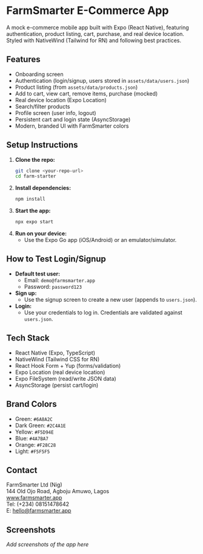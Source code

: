 # FarmSmarter E-Commerce App

A mock e-commerce mobile app built with Expo (React Native), featuring authentication, product listing, cart, purchase, and real device location. Styled with NativeWind (Tailwind for RN) and following best practices.

## Features

- Onboarding screen
- Authentication (login/signup, users stored in `assets/data/users.json`)
- Product listing (from `assets/data/products.json`)
- Add to cart, view cart, remove items, purchase (mocked)
- Real device location (Expo Location)
- Search/filter products
- Profile screen (user info, logout)
- Persistent cart and login state (AsyncStorage)
- Modern, branded UI with FarmSmarter colors

## Setup Instructions

1. **Clone the repo:**
   ```bash
   git clone <your-repo-url>
   cd farm-starter
   ```
2. **Install dependencies:**
   ```bash
   npm install
   ```
3. **Start the app:**
   ```bash
   npx expo start
   ```
4. **Run on your device:**
   - Use the Expo Go app (iOS/Android) or an emulator/simulator.

## How to Test Login/Signup

- **Default test user:**
  - Email: `demo@farmsmarter.app`
  - Password: `password123`
- **Sign up:**
  - Use the signup screen to create a new user (appends to `users.json`).
- **Login:**
  - Use your credentials to log in. Credentials are validated against `users.json`.

## Tech Stack

- React Native (Expo, TypeScript)
- NativeWind (Tailwind CSS for RN)
- React Hook Form + Yup (forms/validation)
- Expo Location (real device location)
- Expo FileSystem (read/write JSON data)
- AsyncStorage (persist cart/login)

## Brand Colors

- Green: `#6A8A2C`
- Dark Green: `#2C4A1E`
- Yellow: `#F5D94E`
- Blue: `#4A7BA7`
- Orange: `#F28C28`
- Light: `#F5F5F5`

## Contact

FarmSmarter Ltd (Nig)  
144 Old Ojo Road, Agboju Amuwo, Lagos  
www.farmsmarter.app  
Tel: (+234) 08151478642  
E: hello@farmsmarter.app

## Screenshots

_Add screenshots of the app here_
